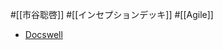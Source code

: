 #[[市谷聡啓]] #[[インセプションデッキ]] #[[Agile]]

- [Docswell](https://www.docswell.com/s/papanda/ZYR1L5-shin-agile-deck)